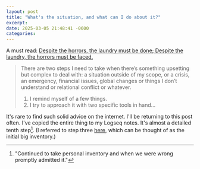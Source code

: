 ```yaml
---
layout: post
title: "What's the situation, and what can I do about it?"
excerpt: 
date: 2025-03-05 21:48:41 -0600
categories: 
---
```


A must read: [Despite the horrors, the laundry must be done; Despite the laundry, the horrors must be faced.](https://anniemueller.com/posts/despite-the-horrors-the-laundry-must-be-done-despite-the-laundry-the-horrors-must-be-faced)

> There are two steps I need to take when there’s something upsetting but complex to deal with: a situation outside of my scope, or a crisis, an emergency, financial issues, global changes or things I don’t understand or relational conflict or whatever.
>
> 1. I remind myself of a few things.
> 1. I try to approach it with two specific tools in hand... 

It's rare to find such solid advice on the internet. I'll be returning to this post often. I've copied the entire thing to my Logseq notes. It's almost a detailed tenth step[^1]. (I referred to step three [here](/2025/02/06/i-have-hope/#step-3), which can be thought of as the initial big inventory.)

[^1]: "Continued to take personal inventory and when we were wrong promptly admitted it."